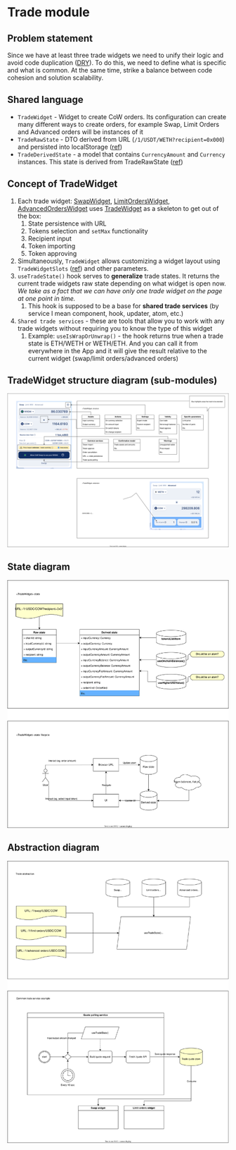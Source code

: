 # Trade module

## Problem statement

Since we have at least three trade widgets we need to unify their logic and avoid code duplication ([DRY](https://en.wikipedia.org/wiki/Don%27t_repeat_yourself)). To do this, we need to define what is specific and what is common.
At the same time, strike a balance between code cohesion and solution scalability.

## Shared language

- `TradeWidget` - Widget to create CoW orders. Its configuration can create many different ways to create orders, for example Swap, Limit Orders and Advanced orders will be instances of it
- `TradeRawState` - DTO derived from URL (`/1/USDT/WETH?recipient=0x000`) and persisted into localStorage ([ref](../../../modules/trade/types/TradeRawState.ts))
- `TradeDerivedState` - a model that contains `CurrencyAmount` and `Currency` instances. This state is derived from TradeRawState ([ref](../../../modules/trade/types/TradeDerivedState.ts))

## Concept of TradeWidget

1. Each trade widget: [SwapWidget](../../../modules/swap/containers/SwapWidget/index.tsx), [LimitOrdersWidget](../../../modules/limitOrders/containers/LimitOrdersWidget/index.tsx), [AdvancedOrdersWidget](../../../modules/advancedOrders/containers/AdvancedOrdersWidget/index.tsx) uses [TradeWidget](../../../modules/trade/containers/TradeWidget/index.tsx) as a skeleton to get out of the box:
   1. State persistence with URL
   2. Tokens selection and `setMax` functionality
   3. Recipient input
   4. Token importing
   5. Token approving
2. Simultaneously, `TradeWidget` allows customizing a widget layout using `TradeWidgetSlots` ([ref](../../../modules/trade/containers/TradeWidget/index.tsx#L33)) and other parameters.
3. `useTradeState()` hook serves to **generalize** trade states. It returns the current trade widgets raw state depending on what widget is open now. _We take as a fact that we can have only one trade widget on the page at one point in time._
   1. This hook is supposed to be a base for **shared trade services** (by service I mean component, hook, updater, atom, etc.)
4. `Shared trade services` - these are tools that allow you to work with any trade widgets without requiring you to know the type of this widget
   1. Example: `useIsWrapOrUnwrap()` - the hook returns true when a trade state is ETH/WETH or WETH/ETH. And you can call it from everywhere in the App and it will give the result relative to the current widget (swap/limit orders/advanced orders)

## TradeWidget structure diagram (sub-modules)

![Structure](structure.drawio.svg)

## State diagram

![State](state.drawio.svg)

## Abstraction diagram

![Abstraction](abstraction.drawio.svg)
